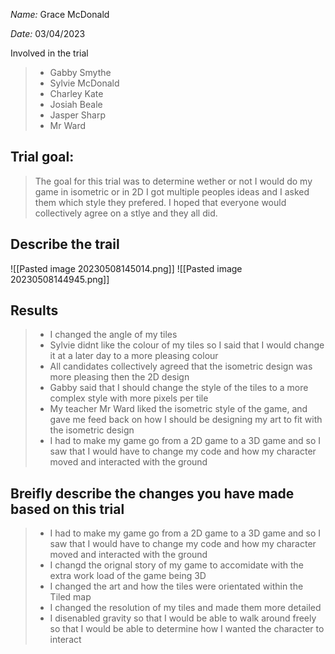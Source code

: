 _Name:_ Grace McDonald

_Date:_ 03/04/2023

Involved in the trial
>- Gabby Smythe
>- Sylvie McDonald
>- Charley Kate
>- Josiah Beale
>- Jasper Sharp
>- Mr Ward

## Trial goal:
>The goal for this trial was to determine wether or not  I would do my game in isometric or in 2D I got multiple peoples ideas and I asked them which style they prefered. I hoped that everyone would collectively agree on a stlye and they all did.

## Describe the trail


![[Pasted image 20230508145014.png]]
![[Pasted image 20230508144945.png]]

## Results
> - I changed the angle of my tiles
> - Sylvie didnt like the colour of my tiles so I said that I would change it at a later day to a more pleasing colour
> - All candidates collectively agreed that the isometric design was more pleasing then the 2D design
> - Gabby said that I should change the style of the tiles to a more complex style with more pixels per tile
> - My teacher Mr Ward liked the isometric style of the game, and gave me feed back on how I should be designing my art to fit with the isometric design
> - I had to make my game go from a 2D game to a 3D game and so I saw that I would have to change my code and how my character moved and interacted with the ground

## Breifly describe the changes you have made based on this trial
> - I had to make my game go from a 2D game to a 3D game and so I saw that I would have to change my code and how my character moved and interacted with the ground
> - I changd the orignal story of my game to accomidate with the extra work load of the game being 3D
> - I changed the art and how the tiles were orientated within the Tiled map
> - I changed the resolution of my tiles and made them more detailed
> - I disenabled gravity so that I would be able to walk around freely so that I would be able to determine how I wanted the character to interact